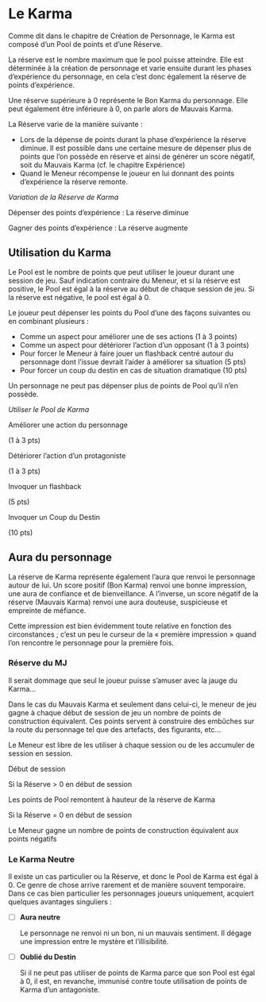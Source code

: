 # Le Karma

Comme dit dans le chapitre de Création de Personnage, le Karma est composé d’un Pool de points et d’une Réserve. 

La réserve est le nombre maximum que le pool puisse atteindre. Elle est déterminée à la création de personnage et varie ensuite durant les phases d’expérience du personnage, en cela c’est donc également la réserve de points d’expérience. 

Une réserve supérieure à 0 représente le Bon Karma du personnage. Elle peut également être inférieure à 0, on parle alors de Mauvais Karma. 

La Réserve varie de la manière suivante :

- Lors de la dépense de points durant la phase d’expérience la réserve diminue. Il est possible dans une certaine mesure de dépenser plus de points que l’on possède en réserve et ainsi de générer un score négatif, soit du Mauvais Karma (cf. le chapitre Expérience)
- Quand le Meneur récompense le joueur en lui donnant des points d’expérience la réserve remonte.

*Variation de la Réserve de Karma*

Dépenser des points d’expérience : La réserve diminue

Gagner des points d’expérience : La réserve augmente

## Utilisation du Karma

Le Pool est le nombre de points que peut utiliser le joueur durant une session de jeu. Sauf indication contraire du Meneur, et si la réserve est positive, le Pool est égal à la réserve au début de chaque session de jeu. Si la réserve est négative, le pool est égal à 0.

Le joueur peut dépenser les points du Pool d’une des façons suivantes ou en combinant plusieurs :

- Comme un aspect pour améliorer une de ses actions (1 à 3 points)
- Comme un aspect pour détériorer l’action d’un opposant (1 à 3 points)
- Pour forcer le Meneur à faire jouer un flashback centré autour du personnage dont l’issue devrait l’aider à améliorer sa situation (5 pts)
- Pour forcer un coup du destin en cas de situation dramatique (10 pts)

 Un personnage ne peut pas dépenser plus de points de Pool qu’il n’en possède.

*Utiliser le Pool de Karma*

Améliorer une action du personnage 

(1 à 3 pts)

Détériorer l’action d’un protagoniste

(1 à 3 pts)

Invoquer un flashback

(5 pts)

Invoquer un Coup du Destin

(10 pts)

## Aura du personnage

La réserve de Karma représente également l’aura que renvoi le personnage autour de lui. Un score positif (Bon Karma) renvoi une bonne impression, une aura de confiance et de bienveillance. A l’inverse, un score négatif de la réserve (Mauvais Karma) renvoi une aura douteuse, suspicieuse et empreinte de méfiance.

Cette impression est bien évidemment toute relative en fonction des circonstances ; c’est un peu le curseur de la « première impression » quand l’on rencontre le personnage pour la première fois.

### Réserve du MJ

Il serait dommage que seul le joueur puisse s’amuser avec la jauge du Karma…

Dans le cas du Mauvais Karma et seulement dans celui-ci, le meneur de jeu gagne à chaque début de session de jeu un nombre de points de construction équivalent. Ces points servent à construire des embûches sur la route du personnage tel que des artefacts, des figurants, etc…

Le Meneur est libre de les utiliser à chaque session ou de les accumuler de session en session.

Début de session

Si la Réserve > 0 en début de session

Les points de Pool remontent à hauteur de la réserve de Karma

Si la Réserve = 0 en début de session

Le Meneur gagne un nombre de points de construction équivalent aux points négatifs

### Le Karma Neutre

Il existe un cas particulier ou la Réserve, et donc le Pool de Karma est égal à 0. Ce genre de chose arrive rarement et de manière souvent temporaire. Dans ce cas bien particulier les personnages joueurs uniquement, acquiert quelques avantages singuliers :

- [ ] **Aura neutre**

  Le personnage ne renvoi ni un bon, ni un mauvais sentiment. Il dégage une impression entre le mystère et l’illisibilité.

- [ ] **Oublié du Destin** 

  Si il ne peut pas utiliser de points de Karma parce que son Pool est égal à 0, il est, en revanche, immunisé contre toute utilisation de points de Karma d’un antagoniste.